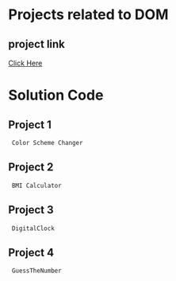 # Projects related to DOM

## project link 
[Click Here](https://stackblitz.com/edit/dom-project-chaiaurcode?file=index.html)

# Solution Code

## Project 1
```
 Color Scheme Changer
``` 
## Project 2
```
 BMI Calculator
``` 
## Project 3
```
 DigitalClock
``` 
## Project 4
```
 GuessTheNumber
``` 